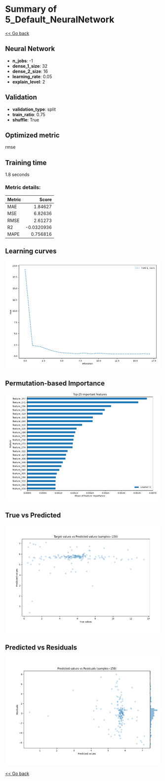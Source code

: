 # Summary of 5_Default_NeuralNetwork

[<< Go back](../README.md)


## Neural Network
- **n_jobs**: -1
- **dense_1_size**: 32
- **dense_2_size**: 16
- **learning_rate**: 0.05
- **explain_level**: 2

## Validation
 - **validation_type**: split
 - **train_ratio**: 0.75
 - **shuffle**: True

## Optimized metric
rmse

## Training time

1.8 seconds

### Metric details:
| Metric   |      Score |
|:---------|-----------:|
| MAE      |  1.84627   |
| MSE      |  6.82636   |
| RMSE     |  2.61273   |
| R2       | -0.0320936 |
| MAPE     |  0.756816  |



## Learning curves
![Learning curves](learning_curves.png)

## Permutation-based Importance
![Permutation-based Importance](permutation_importance.png)
## True vs Predicted

![True vs Predicted](true_vs_predicted.png)


## Predicted vs Residuals

![Predicted vs Residuals](predicted_vs_residuals.png)



[<< Go back](../README.md)
